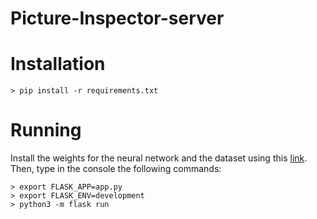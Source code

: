 # Picture-Inspector-server

# Installation

```shell
> pip install -r requirements.txt
```

# Running
Install the weights for the neural network and the dataset using this [link](https://drive.google.com/file/d/1mj239x6k7s1S5kljo-3hoyXEro5kKfRE/view?usp=sharing). Then, type in the console the following commands:
```shell
> export FLASK_APP=app.py
> export FLASK_ENV=development
> python3 -m flask run
```